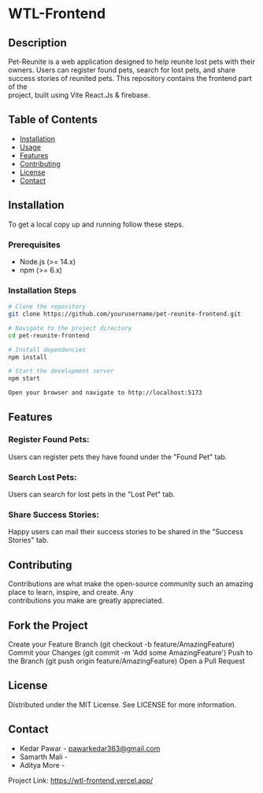 # WTL-Frontend

## Description
  Pet-Reunite is a web application designed to help reunite lost pets with their owners. Users can register found pets,        search for lost pets, and share success stories of reunited pets. This repository contains the frontend part of the     
  project,   built using Vite React.Js & firebase.

## Table of Contents
- [Installation](#installation)
- [Usage](#usage)
- [Features](#features)
- [Contributing](#contributing)
- [License](#license)
- [Contact](#contact)

## Installation
  To get a local copy up and running follow these steps.

### Prerequisites
- Node.js (>= 14.x)
- npm (>= 6.x)

### Installation Steps
```sh
# Clone the repository
git clone https://github.com/yourusername/pet-reunite-frontend.git

# Navigate to the project directory
cd pet-reunite-frontend

# Install dependencies
npm install

# Start the development server
npm start

Open your browser and navigate to http://localhost:5173
```
## Features


### Register Found Pets: 

  Users can register pets they have found under the "Found Pet" tab.
  
### Search Lost Pets: 

  Users can search for lost pets in the "Lost Pet" tab.
  
### Share Success Stories: 

  Happy users can mail their success stories to be shared in the "Success Stories" tab.
    
## Contributing

  Contributions are what make the open-source community such an amazing place to learn, inspire, and create. Any             
  contributions you make are greatly appreciated.

## Fork the Project

  Create your Feature Branch (git checkout -b feature/AmazingFeature)
  Commit your Changes (git commit -m 'Add some AmazingFeature')
  Push to the Branch (git push origin feature/AmazingFeature)
  Open a Pull Request

## License

  Distributed under the MIT License. See LICENSE for more information.

## Contact

- Kedar Pawar - pawarkedar363@gmail.com
- Samarth Mali - 
- Aditya More - 

Project Link: https://wtl-frontend.vercel.app/
